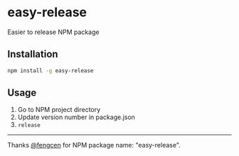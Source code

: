 # easy-release

Easier to release NPM package

## Installation

```bash
npm install -g easy-release
```

## Usage

1. Go to NPM project directory
2. Update version number in package.json
3. `release`

---

Thanks [@fengcen](https://github.com/fengcen) for NPM package name: "easy-release".
